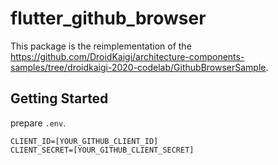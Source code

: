 # flutter_github_browser

This package is the reimplementation of the https://github.com/DroidKaigi/architecture-components-samples/tree/droidkaigi-2020-codelab/GithubBrowserSample.

## Getting Started

prepare `.env`.

```
CLIENT_ID=[YOUR_GITHUB_CLIENT_ID]
CLIENT_SECRET=[YOUR_GITHUB_CLIENT_SECRET]
```
